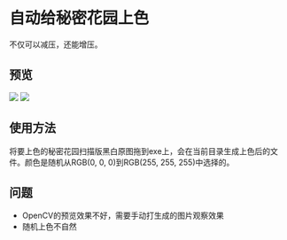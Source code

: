 # 自动给秘密花园上色

不仅可以减压，还能增压。

## 预览 
![](http://7xku3h.com1.z0.glb.clouddn.com/16-7-23/38754990.jpg)
![](http://7xku3h.com1.z0.glb.clouddn.com/16-7-23/36629878.jpg)

## 使用方法
将要上色的秘密花园扫描版黑白原图拖到exe上，会在当前目录生成上色后的文件。颜色是随机从RGB(0, 0, 0)到RGB(255, 255, 255)中选择的。

## 问题
- OpenCV的预览效果不好，需要手动打生成的图片观察效果
- 随机上色不自然
